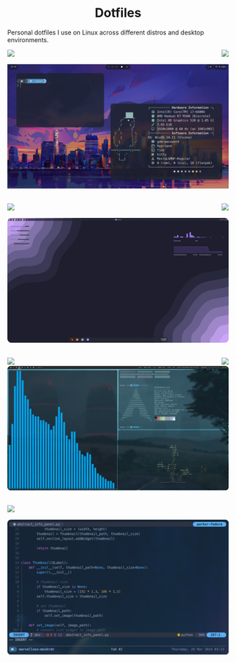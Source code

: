 <h1 align="center">Dotfiles</h1>
<!-- <p align="center"}>
<a href="https://rockylinux.org/"><img src="https://parkerbritt.com/badge?label=Rocky&icon=rockylinux&color=10B981"></a>
<a href="https://archlinux.org/"><img src="https://parkerbritt.com/badge?label=Arch&icon=archlinux&color=1793D1"></a>
<a href="https://nixos.org/"><img src="https://parkerbritt.com/badge?label=NixOS&icon=nixos&color=5277C3"></a>
<a href="https://getfedora.org/"><img src="https://parkerbritt.com/badge?label=Fedora&icon=fedora&color=51A2DA"></a>
<br>
<a href="https://github.com/hyprwm/Hyprland"><img src="https://parkerbritt.com/badge?label=Hyprland&icon=hyprland&color=00b9e9"></a>
<a href="https://kde.org/plasma-desktop/"><img src="https://parkerbritt.com/badge?label=KDE&icon=kdeplasma&color=1D99F3"></a>
</p> -->

Personal dotfiles I use on Linux across different distros and desktop environments.

<a href="https://github.com/ParkerBritt/dotfiles/tree/main/nixos"><img src="https://cards.parkerbritt.com/badge?label=NixOS&icon=nixos&color=5277C3"></a>
<img align="right" src="https://cards.parkerbritt.com/badge?label=Hyprland&icon=hyprland&color=00b9e9">

![image](screenshots/hyprland.png)

<br><img src="https://cards.parkerbritt.com/badge?label=Fedora&icon=fedora&color=51A2DA"></a>
<img align="right" src="https://cards.parkerbritt.com/badge?label=KDE&icon=kdeplasma&color=1D99F3">

![image](screenshots/kde_01.png)

<br><img src="https://cards.parkerbritt.com/badge?label=arch&icon=archlinux&color=1793D1"></a>
<img align="right" src="https://cards.parkerbritt.com/badge?label=awesomewm&icon=awesomewm&color=535D6C">
![image](screenshots/awesomewm.png)

<br><img src="https://cards.parkerbritt.com/badge?label=Neovim&icon=neovim&color=57A143"></a>

![image](screenshots/neovim.png)
